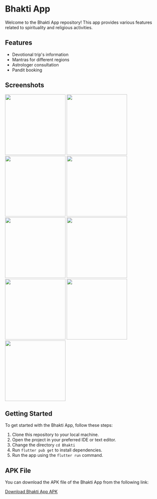 # Bhakti App

Welcome to the Bhakti App repository! This app provides various features related to spirituality and religious activities.

## Features

- Devotional trip's information
- Mantras for different regions
- Astrologer consultation
- Pandit booking

## Screenshots

<img src="https://github.com/soumiguria/Bhakti/assets/69115226/e7fc6420-3fb5-40fc-b71e-63db27880556.png" width="200">
<img src="https://github.com/soumiguria/Bhakti/assets/69115226/88dc1961-847b-419e-96c8-acd1bccf7f53.png" width="200">
<img src="https://github.com/soumiguria/Bhakti/assets/69115226/748f3a92-5ba6-4613-9007-debcb8f04805.png" width="200">
<img src="https://github.com/soumiguria/Bhakti/assets/69115226/e04be04f-7d42-4290-8b92-fa99d5173796.png" width="200">
<img src="https://github.com/soumiguria/Bhakti/assets/69115226/a5ffa570-bcce-4093-8492-7e9328e897a7.png" width="200">
<img src="https://github.com/soumiguria/Bhakti/assets/69115226/6755c41b-331b-4bed-97ff-98a2e24957cb.png" width="200">
<img src="https://github.com/soumiguria/Bhakti/assets/69115226/cf495272-47d9-45bc-b982-dd165ec7e10f.png" width="200">
<img src="https://github.com/soumiguria/Bhakti/assets/69115226/d7529778-b2e8-4c4c-a799-56b6829e2577.png" width="200">
<img src="https://github.com/soumiguria/Bhakti/assets/69115226/13bed854-b9cc-4c72-b470-332deaffba40.png" width="200">

## Getting Started

To get started with the Bhakti App, follow these steps:

1. Clone this repository to your local machine.
2. Open the project in your preferred IDE or text editor.
3. Change the directory `cd Bhakti` 
4. Run `flutter pub get` to install dependencies.
5. Run the app using the `flutter run` command.

## APK File

You can download the APK file of the Bhakti App from the following link:

[Download Bhakti App APK](https://drive.google.com/drive/folders/1Y8VxBEnCx5qt2ibvEmtU4Ay4M5B-N4WS?usp=sharing)
